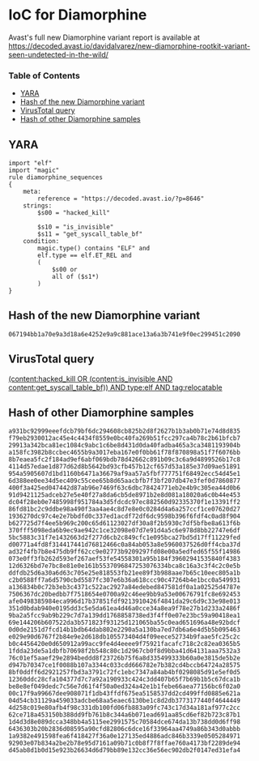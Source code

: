 # IoC for Diamorphine

Avast's full new Diamorphine variant report is available at <https://decoded.avast.io/davidalvarez/new-diamorphine-rootkit-variant-seen-undetected-in-the-wild/>

### Table of Contents
* [YARA](#yara)
* [Hash of the new Diamorphine variant](#hash-of-the-new-diamorphine-variant)
* [VirusTotal query](#virustotal-query)
* [Hash of other Diamorphine samples](#hash-of-other-diamorphine-samples)


## YARA

```
import "elf"
import "magic"
rule diamorphine_sequences
{
    meta:
        reference = "https://decoded.avast.io/?p=8646"
    strings:
        $s00 = "hacked_kill"

        $s10 = "is_invisible"
        $s11 = "get_syscall_table_bf"
    condition: 
        magic.type() contains "ELF" and
        elf.type == elf.ET_REL and
        (
            $s00 or
            all of ($s1*)
        )
}
```

## Hash of the new Diamorphine variant
```
067194bb1a70e9a3d18a6e4252e9a9c881ace13a6a3b741e9f0ec299451c2090
```

## VirusTotal query
[(content:hacked_kill OR (content:is_invisible AND content:get_syscall_table_bf)) AND type:elf AND tag:relocatable](https://www.virustotal.com/gui/search/(content%253Ahacked_kill%2520OR%2520(content%253Ais_invisible%2520AND%2520content%253Aget_syscall_table_bf))%2520AND%2520type%253Aelf%2520AND%2520tag%253Arelocatable/files)

## Hash of other Diamorphine samples
```
a931bc92999eeefdcb79bf6dc294608cb825b2d8f2627b1b3ab0b71e74d8d835
f79eb2930012ac45e4c4434f8559e0bc40fa269b51fcc297ca4b78c2b61bfcb7
29913a342bca81ec1084c9abc1c6be8d431d0da40fadba465a3ca3481193904b
a158fc3982b8ccbec4655b9a3017eba167e0f0bb61f78f870898a51f7f6076bb
8b7eaea5fc2f184ad9ef6abf069bdb78d42662c891b09c3c6a9d4899526b17c8
4114d57edae1d877d62d8b5642bd93cfb457b12cf657d53a185e37d09ae51891
954a5905607d1bd1160b6471a36679af9aa57a5fbf777751f68492ecc54d45e1
6d388ee0ee34d5ec409c55cee65b8d65aacbfb7f3bf207db47e3fef0d7860877
400f3a425ed047442d87ab96e7469f63c6dbc78424771eb2e4b9c305ea44d0b6
91d9421125adceb27e5e40f27a8da6cb5de8971b2e8d081a18020a6c0b44e453
dc04f28eb0e7485998f951784a3d5fdcdc97ec882560d92335370f1e13391ff2
86fd81bc2c9ddbe98a490f3aa4ae4c8d7e8e0c0284d4a6a257ccf1ce07620d27
1936270dc97c4e2e7bbdfd0c337ed1acdf72df6dc9598b396f6fdf4c0ad8f904
b627725d7f4ee5b969c200c65d61123027df30a8f2b5930c7df5bfbe8a613f6b
370fff5098eda6b9ec9ae942c1ce32098e07d7e91d4a5c6e978d8bb22747e6df
5bc5883c31f7e1432663d2f277d6cb2c849cfc1e095bca27bd5d17ff11229fed
d00771a4fd8f314417441d76812466c0a84ab053a8e5960037526d0ff4cba37d
ad32f4fb7b8e475db9ff62cc9e02773b9209297fd08e00a5edfed65f55f14986
073e0ff3fb262d593ef267aef53fe54558301a95b184f39602941535840f4383
12d6326bd7e7bc8e81e0e161b5537096847253076334bca8c16a3c3f4c2c0e5b
ddfdb25d6a30a6d63c705e25e818553fb21ee89f3b988aae7b65c10eec805a1b
c2b0588ff7a6d5790cbd5587fc307e6b36a618ccc90c47264b4e1bcc0a549931
a136834b0c72b3eb3c4371c522ac2927a84edebed847581df0a1a02525d4787e
7506367dc20bedbb7f7518654e0700a92c46ee9bb9a53e00676791fc8e692453
afe0498385984eca996d17b37851fdf9213910426f4841da29c6d9c33e98e013
351d0bdab940e0195dd3c5e5da61ea4d46a0cce34a8ea9f78e27b1d233a2486f
9ba2a5fcc9ab9b229c7d7a139dd1768858738ed3f4ff0e07e23bc59a90418ea1
69e144206b607522da3b571823f93125d121065ba55c0ead651696a48e92bdcf
0d0de2151d7fcd14b1bdb64dab802e2290a5a130ba7ed7db6a6e4d5b5b095463
e029e90d6767f2b84e9e2d618db105573404d4f09eece52734b9faae5fc25c2c
b0c4456420e0d650912a99acc9fe4d4eeee9f75921facafc718c2c82ea0365b5
1fdda23de5a1dbfb70698f2b548c80c1d2967cb0f8d9bba41d64131aaa7532a3
76c01ef5aaef29e2894beddd8f23726b75f6a8d335499333b60a0e3815de5b2e
d947b70347ce1f0088b107a3344c033cdd666782e7b382cd4bccb64724a28575
8bf0ddff6d2921257fbd3a3791c72fc1ebc7347a84ab4bf0298085d91e5ef0d5
12360ddc28cfa104377d7c7a92a190933c424c3dd407b65f7b69b1b5c67dca1b
be8e8ef049dedc7c56e7d61f4f50a0ed324a42e1b1febe66aea77156bc6f02a0
00c17f9a99667dee908071f1db43ffdf675ea5158537dd2cd499ffd0885e621a
04d54cb31129a459033adcbe68aa5eaec6130be1c8d2db3773177440f4644449
4d258c019e80afb4f98c331db100fd06fb883a09fc743c17d34a181af977c2cc
62ce718a453150b388dd9fb761b8c344a6b071ead691aa85cd6ef82b723c87b1
1d4d3d8e089dcca348bb4a5115ee2991575c70584dce674da13b738dd0d6ff98
6436303b20b2836d08595a90cfd82806c6dce16f33964aa4749a86b343d0abbb
1a9382e491598fea6f418427f36a0e127135ed4886adc846b3339e0505284971
92903e07b834a2be2b78e95d7161a09b71c0b8f7f8ffae760a4173bf2289de94
d45ab8d1b0d15e923b26634d6d79bb89e132cc36e56ec902db2f0147ed31efa4
```
